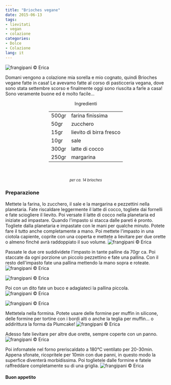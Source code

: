 ```yaml
---
title: "Brioches vegane"
date: 2015-06-13
tags:
- lievitati
- vegan
- colazione
categories:
- Dolce
- Colazione
lang: it
---
```

![](header.jpg "frangipani © Erica")

Domani vengono a colazione mia sorella e mio cognato, quindi Brioches vegane fatte in casa! Le avevamo fatte al corso di pasticceria vegana, dove sono stata settembre scorso e finalmente oggi sono riuscita a farle a casa! Sono veramente buone ed è molto facile...


<div id="wrapper" style="text-align: center">
  <div id="yourdiv" style="display: inline-block;">
    <div class="ingredients">
      <div class="ingredients-title">Ingredienti</div>
      <table>
        <tbody>
          <tr>
            <td>500gr</td>
            <td>farina finissima</td>
          </tr>
          <tr>
            <td>50gr</td>
            <td>zucchero</td>
          </tr>
          <tr>
            <td>15gr</td>
            <td>lievito di birra fresco</td>
          </tr>
          <tr>
            <td>10gr</td>
            <td>sale</td>
          </tr>
          <tr>
            <td>300gr</td>
            <td>latte di cocco</td>
          </tr>
          <tr>
            <td>250gr</td>
            <td>margarina</td>
          </tr>
        </tbody>
      </table>
      <br></br>
      <i class="pull-right" style="font-size: 80%;">per ca. 14 brioches</i>
    </div>
  </div>
</div>


<h3>
  <font color="grey">
    <i class="fa-solid fa-gears"></i>
  </font> Preparazione
</h3>

Mettete la farina, lo zucchero, il sale e la margarina e pezzettini nella planetaria. Fate riscaldare leggermente il latte di cocco, togliete dai fornelli e fate sciogliere il lievito. Poi versate il latte di cocco nella planetaria ed iniziate ad impastare. Quando l'impasto si stacca dalle pareti è pronto. Togliete dalla planetaria e impastate con le mani per qualche minuto. Potete fare il tutto anche completamente a mano. Poi mettete l'impasto in una ciotola capiente, coprite con una coperta e mettete a lievitare per due orette o almeno finché avrà raddoppiato il suo volume.
![](impasto.jpg "frangipani © Erica")

Passate le due ore suddividete l'impasto in tante palline da 70gr ca. Poi staccate da ogni porzione un piccolo pezzettino e fate una pallina. Con il resto dell'impasto fate una pallina mettendo la mano sopra e roteate.
![](pallina1.jpg "frangipani © Erica")

![](pallina2.jpg "frangipani © Erica")

Poi con un dito fate un buco e adagiateci la pallina piccola.
![](buco.jpg "frangipani © Erica")

![](fatta.jpg "frangipani © Erica")

Mettetela nella formina. Potete usare delle formine per muffin in silicone, delle formine per tortine con i bordi alti o anche la teglia per muffin... o addirittura la forma da Plumcake!
![](teglia.jpg "frangipani © Erica")

Adesso fate lievitare per altre due orette, sempre coperte con un panno.
![](lievitate.jpg "frangipani © Erica")

Poi infornatele nel forno preriscaldato a 180°C ventilato per 20-30min. Appena sfonate, ricopritele per 10min con due panni, in questo modo la superfice diventerà morbidissima. Poi toglietele dalle formine e fatele raffreddare completamente su di una griglia.
![](risultato.jpg "frangipani © Erica")

<h4>Buon appetito
  <font color="red">
    <i class="fa-regular fa-face-smile"></i>
  </font>
</h4>
